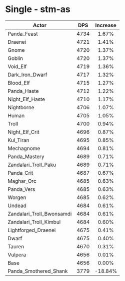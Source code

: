 # Single - stm-as
| Actor | DPS | Increase |
|---|:---:|:---:|
|Panda_Feast|4734|1.67%|
|Draenei|4721|1.41%|
|Gnome|4720|1.37%|
|Goblin|4720|1.37%|
|Void_Elf|4719|1.36%|
|Dark_Iron_Dwarf|4717|1.32%|
|Blood_Elf|4715|1.27%|
|Panda_Haste|4712|1.22%|
|Night_Elf_Haste|4710|1.17%|
|Nightborne|4706|1.07%|
|Human|4705|1.05%|
|Troll|4700|0.94%|
|Night_Elf_Crit|4696|0.87%|
|Kul_Tiran|4695|0.85%|
|Mechagnome|4694|0.81%|
|Panda_Mastery|4689|0.71%|
|Zandalari_Troll_Paku|4689|0.71%|
|Panda_Crit|4687|0.67%|
|Maghar_Orc|4685|0.63%|
|Panda_Vers|4685|0.63%|
|Worgen|4685|0.62%|
|Undead|4684|0.61%|
|Zandalari_Troll_Bwonsamdi|4684|0.61%|
|Zandalari_Troll_Kimbul|4684|0.60%|
|Lightforged_Draenei|4675|0.41%|
|Dwarf|4675|0.40%|
|Tauren|4670|0.31%|
|Vulpera|4656|0.01%|
|Base|4656|0.00%|
|Panda_Smothered_Shank|3779|-18.84%|
